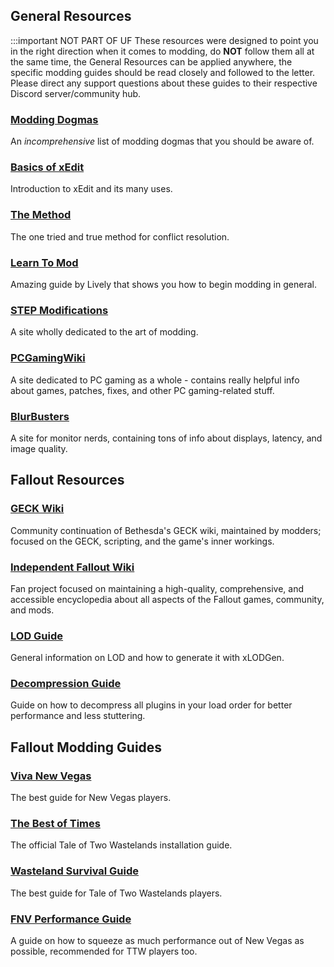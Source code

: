 ## General Resources

:::important NOT PART OF UF
These resources were designed to point you in the right direction when it comes to modding, do **NOT** follow them all at the same time, the General Resources can be applied anywhere, the specific modding guides should be read closely and followed to the letter. Please direct any support questions about these guides to their respective Discord server/community hub.

### [Modding Dogmas](https://moddinglinked.com/dogmas.html)

An *incomprehensive* list of modding dogmas that you should be aware of.

### [Basics of xEdit](https://moddinglinked.com/xedit.html)

Introduction to xEdit and its many uses.

### [The Method](https://moddinglinked.com/themethod.html)

The one tried and true method for conflict resolution.

### [Learn To Mod](https://github.com/LivelyDismay/Learn-To-Mod/wiki)

Amazing guide by Lively that shows you how to begin modding in general.

### [STEP Modifications](https://stepmodifications.org/)

A site wholly dedicated to the art of modding.

### [PCGamingWiki](https://www.pcgamingwiki.com/wiki/Home)

A site dedicated to PC gaming as a whole - contains really helpful info about games, patches, fixes, and other PC gaming-related stuff.

### [BlurBusters](https://blurbusters.com/)

A site for monitor nerds, containing tons of info about displays, latency, and image quality.

## Fallout Resources

### [GECK Wiki](https://geckwiki.com/index.php/Main_Page)

Community continuation of Bethesda's GECK wiki, maintained by modders; focused on the GECK, scripting, and the game's inner workings.

### [Independent Fallout Wiki](https://fallout.wiki/wiki/Fallout_Wiki)

Fan project focused on maintaining a high-quality, comprehensive, and accessible encyclopedia about all aspects of the Fallout games, community, and mods.

### [LOD Guide](https://vivanewvegas.moddinglinked.com/lod.html)

General information on LOD and how to generate it with xLODGen.

### [Decompression Guide](https://vivanewvegas.moddinglinked.com/decompress.html)

Guide on how to decompress all plugins in your load order for better performance and less stuttering.

## Fallout Modding Guides

### [Viva New Vegas](https://vivanewvegas.moddinglinked.com)

The best guide for New Vegas players.

### [The Best of Times](https://thebestoftimes.moddinglinked.com)

The official Tale of Two Wastelands installation guide.

### [Wasteland Survival Guide](https://wastelandsurvival.guide)

The best guide for Tale of Two Wastelands players.

### [FNV Performance Guide](https://performance.moddinglinked.com/falloutnv.html)

A guide on how to squeeze as much performance out of New Vegas as possible, recommended for TTW players too.
